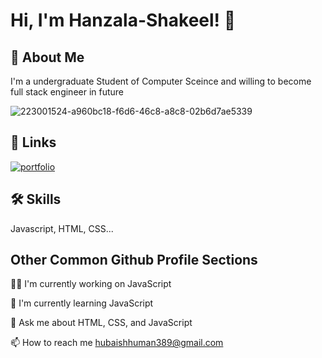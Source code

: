 
# Hi, I'm Hanzala-Shakeel! 👋

## 🚀 About Me

I'm a undergraduate Student of Computer Sceince and willing to become full stack engineer in future  

![223001524-a960bc18-f6d6-46c8-a8c8-02b6d7ae5339](https://user-images.githubusercontent.com/102066085/236841718-14f4d234-60a2-478f-a69f-911cd9420713.gif)

## 🔗 Links

[![portfolio](https://img.shields.io/badge/my_portfolio-000?style=for-the-badge&logo=ko-fi&logoColor=white)](https://my-portfolio-9b79a.web.app/)

## 🛠 Skills

Javascript, HTML, CSS...

## Other Common Github Profile Sections

👩‍💻 I'm currently working on JavaScript

🧠 I'm currently learning JavaScript

💬 Ask me about HTML, CSS, and JavaScript

📫 How to reach me hubaishhuman389@gmail.com



